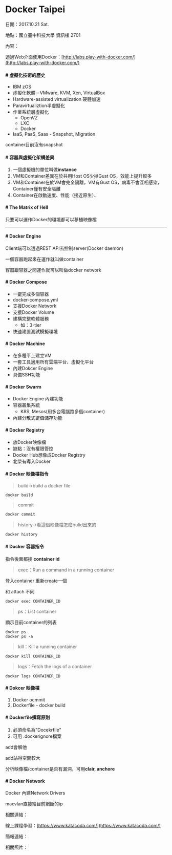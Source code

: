 # Docker Taipei

日期：2017.10.21 Sat.

地點：國立臺中科技大學 資訊樓 2701

內容：

透過Web介面使用Docker：[http://labs.play-with-docker.com/](http://labs.play-with-docker.com/)

#### \# 虛擬化技術的歷史

* IBM zOS
* 虛擬化軟體－VMware, KVM, Xen, VirtualBox
* Hardware-assisted virtualization 硬體加速
* Paravirtualiztion半虛擬化
* 作業系統層虛擬化
  * OpenVZ
  * LXC
  * Docker
* IaaS, PaaS, Saas - Snapshot, Migration

container目前沒有snapshot

#### \# 容器與虛擬化架構差異

1. 一個虛擬機的單位叫做**instance**
2. VM和Container差異在於共用Host OS少掉Gust OS，效能上提升較多
3. VM和Container在於VM會完全隔離，VM有Gust OS，病毒不會互相感染，Container僅有安全隔離
4. Container在啟動速度、性能（接近原生）、

#### \# The Matrix of Hell

只要可以運作Docker的環境都可以移植映像檔

---

#### \# Docker Engine

Client端可以透過REST API去控制server\(Docker daemon\)

一個容器跑起來在運作就叫做container

容器跟容器之間運作就可以叫做docker network

#### \# Docker Compose

* 一鍵完成多個容器
* docker-compose.yml
* 支援Docker Network
* 支援Docker Volume
* 建構完整軟體服務
  * 如：3-tier
* 快速建置測試模擬環境

#### \# Docker Machine

* 在多種平上建立VM
* 一套工具適用所有雲端平台、虛擬化平台
* 內建Dokcer Engine
* 具備SSH功能

#### \# Docker Swarm

* Docker Engine 內建功能
* 容器叢集系統
  * K8S, Mesos\(用多台電腦跑多個container\)
* 內建分散式鍵值儲存功能

#### \# Docker Registry

* 放Docker映像檔
* 缺點：沒有權限管控
* Docker Hub想像成Docker Registry
* 北榮有導入Docker

#### \# Docker 映像檔指令

> build-&gt;build a docker file

```bash
docker build
```

> commit

```bash
docker commit
```

> history-&gt;看這個映像檔怎麼bulid出來的

```bash
docker history
```

#### \# Docker 容器指令

指令後面都接 **container id**

> exec：Run a command in a running container

登入container 重新create一個

和 attach 不同

```
docker exec CONTAINER_ID
```

> ps：List container

顯示目前container的列表

```
docker ps
docker ps -a
```

> kill：Kill a running container

```
docker kill CONTAINER_ID
```

> logs：Fetch the logs of a container

```
docker logs CONTAINER_ID
```

#### \# Dokcer 映像檔

1. Docker ocmmit
2. Dockerfile  - docker build

#### \# Dockerfile撰寫原則

1. 必須命名為"Docekrfile"
2. 可用 .dockerignore檔案

add會解他

add站得空間較大

分析映像檔/container是否有漏洞，可用**clair, anchore**

#### \# Docker Network

Docker 內建Network Drivers

macvlan直接給目前網斷的ip

相關連結：

線上課程學習：[https://www.katacoda.com/](https://www.katacoda.com/)

簡報連結：

相關照片：

